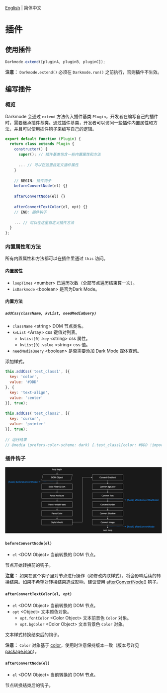 [English](../en/plugins.md) | 简体中文

插件
==============================

## 使用插件

```javascript
Darkmode.extend([pluginA, pluginB, pluginC]);
```

**注意：** `Darkmode.extend()` 必须在 `Darkmode.run()` 之前执行，否则插件不生效。

## 编写插件

### 概览

Darkmode 会通过 `extend` 方法传入插件基类 `Plugin`，开发者在编写自己的插件时，需要继承插件基类。通过插件基类，开发者可以访问一些插件内置属性和方法，并且可以使用插件钩子来编写自己的逻辑。

```javascript
export default function (Plugin) {
  return class extends Plugin {
    constructor() {
      super(); // 插件基类包含一些内置属性和方法

      ... // 可以在这里自定义插件属性
    }

    // BEGIN: 插件钩子
    beforeConvertNode(el) {}

    afterConvertNode(el) {}

    afterConvertTextColor(el, opt) {}
    // END: 插件钩子

    ... // 可以在这里自定义插件方法
  }
};
```

### 内置属性和方法

所有内置属性和方法都可以在插件里通过 `this` 访问。

#### 内置属性

- `loopTimes` &lt;number&gt; 已遍历次数（全部节点遍历结束算一次）。
- `isDarkmode` &lt;boolean&gt; 是否为Dark Mode。

#### 内置方法

##### `addCss(className, kvList, needMediaQuery)`

- `className` &lt;string&gt; DOM 节点类名。
- `kvList` &lt;Array&gt; css 键值对列表。
  - `kvList[0].key` &lt;string&gt; css 属性。
  - `kvList[0].value` &lt;string&gt; css 值。
- `needMediaQuery` &lt;boolean&gt; 是否需要添加 Dark Mode 媒体查询。

添加样式。

```javascript
this.addCss('test_class1', [{
  key: 'color',
  value: '#DDD'
}, {
  key: 'text-align',
  value: 'center'
}], true);

this.addCss('test_class2', [{
  key: 'cursor',
  value: 'pointer'
}], true);

// 运行结果
// @media (prefers-color-scheme: dark) {.test_class1{color: #DDD !important;text-align: center !important;}.test_class2{cursor: pointer !important;}}
```

### 插件钩子

![生命周期图](../imgs/hooks.png)

#### `beforeConvertNode(el)`

- `el` &lt;DOM Object&gt; 当前转换的 DOM 节点。

节点开始转换前的钩子。

**注意：** 如果在这个钩子里对节点进行操作（如修改内联样式），将会影响后续的转换结果。如果不希望对转换结果造成影响，建议使用 [afterConvertNode()](#afterconvertnodeel) 钩子。

#### `afterConvertTextColor(el, opt)`

- `el` &lt;DOM Object&gt; 当前转换的 DOM 节点。
- `opt` &lt;Object&gt; 文本颜色对象。
  - `opt.fontColor` &lt;Color Object&gt; 文本前景色 `Color` 对象。
  - `opt.bgColor` &lt;Color Object&gt; 文本背景色 `Color` 对象。

文本样式转换结束后的钩子。

**注意：** `Color` 对象基于 [color](https://www.npmjs.com/package/color)，使用时注意保持版本一致（版本号详见 [package.json](../../package.json#L7)）。

#### `afterConvertNode(el)`

- `el` &lt;DOM Object&gt; 当前转换的 DOM 节点。

节点转换结束后的钩子。
